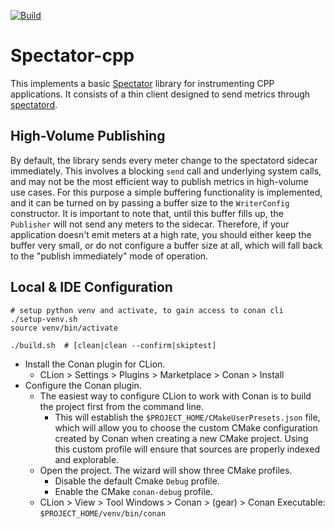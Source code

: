 [![Build](https://github.com/Netflix/spectator-cpp/actions/workflows/build.yml/badge.svg)](https://github.com/Netflix/spectator-cpp/actions/workflows/build.yml)

# Spectator-cpp

This implements a basic [Spectator](https://github.com/Netflix/spectator) library for instrumenting CPP applications. It
consists of a thin client designed to send metrics through [spectatord](https://github.com/Netflix-Skunkworks/spectatord).

## High-Volume Publishing

By default, the library sends every meter change to the spectatord sidecar immediately. This involves a blocking
`send` call and underlying system calls, and may not be the most efficient way to publish metrics in high-volume
use cases. For this purpose a simple buffering functionality is implemented, and it can be turned
on by passing a buffer size to the `WriterConfig` constructor. It is important to note that, until this buffer
fills up, the `Publisher` will not send any meters to the sidecar. Therefore, if your application doesn't emit
meters at a high rate, you should either keep the buffer very small, or do not configure a buffer size at all,
which will fall back to the "publish immediately" mode of operation.

## Local & IDE Configuration

```shell
# setup python venv and activate, to gain access to conan cli
./setup-venv.sh
source venv/bin/activate

./build.sh  # [clean|clean --confirm|skiptest]
```

* Install the Conan plugin for CLion.
    * CLion > Settings > Plugins > Marketplace > Conan > Install
* Configure the Conan plugin.
    * The easiest way to configure CLion to work with Conan is to build the project first from the command line.
        * This will establish the `$PROJECT_HOME/CMakeUserPresets.json` file, which will allow you to choose the custom
          CMake configuration created by Conan when creating a new CMake project. Using this custom profile will ensure
          that sources are properly indexed and explorable.
    * Open the project. The wizard will show three CMake profiles.
        * Disable the default Cmake `Debug` profile.
        * Enable the CMake `conan-debug` profile.
    * CLion > View > Tool Windows > Conan > (gear) > Conan Executable: `$PROJECT_HOME/venv/bin/conan`